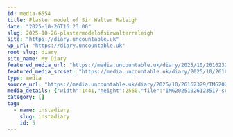 ```yaml
---
id: media-6554
title: Plaster model of Sir Walter Raleigh
date: "2025-10-26T16:23:00"
slug: 2025-10-26-plastermodelofsirwalterraleigh
site: "https://diary.uncountable.uk"
wp_url: "https://diary.uncountable.uk"
root_slug: diary
site_name: My Diary
featured_media_url: "https://media.uncountable.uk/diary/2025/10/26162329/IMG20251026123517-scaled.webp"
featured_media_srcset: "https://media.uncountable.uk/diary/2025/10/26162329/IMG20251026123517-169x300.webp 169w, https://media.uncountable.uk/diary/2025/10/26162329/IMG20251026123517-576x1024.webp 576w, https://media.uncountable.uk/diary/2025/10/26162329/IMG20251026123517-150x150.webp 150w, https://media.uncountable.uk/diary/2025/10/26162329/IMG20251026123517-360x640.webp 360w, https://media.uncountable.uk/diary/2025/10/26162329/IMG20251026123517-scaled.webp 1441w"
type: media
source_url: "https://media.uncountable.uk/diary/2025/10/26162329/IMG20251026123517-scaled.webp"
media_details: {"width":1441,"height":2560,"file":"IMG20251026123517-scaled.webp","filesize":221596,"sizes":{"medium":{"file":"IMG20251026123517-169x300.webp","width":169,"height":300,"filesize":15616,"mime_type":"image/webp","source_url":"https://media.uncountable.uk/diary/2025/10/26162329/IMG20251026123517-169x300.webp"},"large":{"file":"IMG20251026123517-576x1024.webp","width":576,"height":1024,"filesize":73726,"mime_type":"image/webp","source_url":"https://media.uncountable.uk/diary/2025/10/26162329/IMG20251026123517-576x1024.webp"},"thumbnail":{"file":"IMG20251026123517-150x150.webp","width":150,"height":150,"filesize":10948,"mime_type":"image/webp","source_url":"https://media.uncountable.uk/diary/2025/10/26162329/IMG20251026123517-150x150.webp"},"mobwidth":{"file":"IMG20251026123517-360x640.webp","width":360,"height":640,"filesize":39796,"mime_type":"image/webp","source_url":"https://media.uncountable.uk/diary/2025/10/26162329/IMG20251026123517-360x640.webp"},"full":{"file":"IMG20251026123517-scaled.webp","width":1441,"height":2560,"mime_type":"image/webp","source_url":"https://media.uncountable.uk/diary/2025/10/26162329/IMG20251026123517-scaled.webp"}},"image_meta":{"aperture":"0","credit":"","camera":"","caption":"","created_timestamp":"0","copyright":"","focal_length":"0","iso":"0","shutter_speed":"0","title":"","orientation":"0","keywords":[]},"original_image":"IMG20251026123517.webp"}
category: []
tag:
  - name: instadiary
    slug: instadiary
    id: 5
---
```


